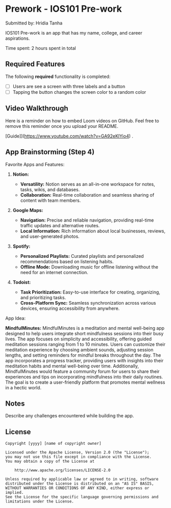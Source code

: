 # Prework - IOS101 Pre-work

Submitted by: Hridia Tanha

IOS101 Pre-work is an app that has my name, college, and career aspirations.

Time spent: 2 hours spent in total

## Required Features

The following **required** functionality is completed:

- [ ] Users are see a screen with three labels and a button
- [ ] Tapping the button changes the screen color to a random color
 
## Video Walkthrough

Here is a reminder on how to embed Loom videos on GitHub. Feel free to remove this reminder once you upload your README. 

[Guide]](https://www.youtube.com/watch?v=GA92eKlYio4) .

## App Brainstorming (Step 4)
Favorite Apps and Features:

1. **Notion:**
   - **Versatility:** Notion serves as an all-in-one workspace for notes, tasks, wikis, and databases.
   - **Collaboration:** Real-time collaboration and seamless sharing of content with team members.

2. **Google Maps:**
   - **Navigation:** Precise and reliable navigation, providing real-time traffic updates and alternative routes.
   - **Local Information:** Rich information about local businesses, reviews, and user-generated photos.

3. **Spotify:**
   - **Personalized Playlists:** Curated playlists and personalized recommendations based on listening habits.
   - **Offline Mode:** Downloading music for offline listening without the need for an internet connection.

4. **Todoist:**
   - **Task Prioritization:** Easy-to-use interface for creating, organizing, and prioritizing tasks.
   - **Cross-Platform Sync:** Seamless synchronization across various devices, ensuring accessibility from anywhere.

App Idea:

**MindfulMinutes:**
MindfulMinutes is a meditation and mental well-being app designed to help users integrate short mindfulness sessions into their busy lives. The app focuses on simplicity and accessibility, offering guided meditation sessions ranging from 1 to 10 minutes. Users can customize their meditation experience by choosing ambient sounds, adjusting session lengths, and setting reminders for mindful breaks throughout the day. The app incorporates a progress tracker, providing users with insights into their meditation habits and mental well-being over time. Additionally, MindfulMinutes would feature a community forum for users to share their experiences and tips on incorporating mindfulness into their daily routines. The goal is to create a user-friendly platform that promotes mental wellness in a hectic world.

## Notes

Describe any challenges encountered while building the app.

## License

    Copyright [yyyy] [name of copyright owner]

    Licensed under the Apache License, Version 2.0 (the "License");
    you may not use this file except in compliance with the License.
    You may obtain a copy of the License at

        http://www.apache.org/licenses/LICENSE-2.0

    Unless required by applicable law or agreed to in writing, software
    distributed under the License is distributed on an "AS IS" BASIS,
    WITHOUT WARRANTIES OR CONDITIONS OF ANY KIND, either express or implied.
    See the License for the specific language governing permissions and
    limitations under the License.
